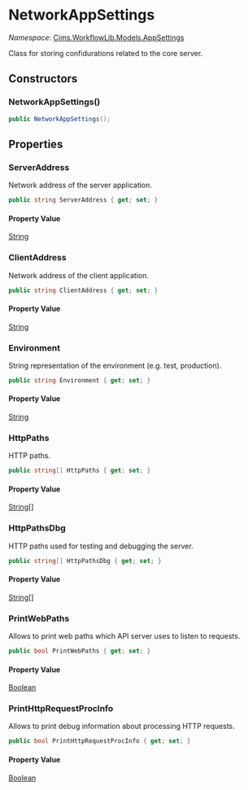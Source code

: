 # NetworkAppSettings

*Namespace*: [Cims.WorkflowLib.Models.AppSettings](Cims.WorkflowLib.Models.AppSettings.md)

Class for storing confidurations related to the core server.

## Constructors

### NetworkAppSettings()

```C#
public NetworkAppSettings();
```

## Properties

### ServerAddress

Network address of the server application.

```C#
public string ServerAddress { get; set; }
```

#### Property Value

[String](https://learn.microsoft.com/en-us/dotnet/api/system.string)

### ClientAddress

Network address of the client application.

```C#
public string ClientAddress { get; set; }
```

#### Property Value

[String](https://learn.microsoft.com/en-us/dotnet/api/system.string)

### Environment

String representation of the environment (e.g. test, production).

```C#
public string Environment { get; set; }
```

#### Property Value

[String](https://learn.microsoft.com/en-us/dotnet/api/system.string)

### HttpPaths

HTTP paths.

```C#
public string[] HttpPaths { get; set; }
```

#### Property Value

[String](https://learn.microsoft.com/en-us/dotnet/api/system.string)[]

### HttpPathsDbg

HTTP paths used for testing and debugging the server.

```C#
public string[] HttpPathsDbg { get; set; }
```

#### Property Value

[String](https://learn.microsoft.com/en-us/dotnet/api/system.string)[]

### PrintWebPaths

Allows to print web paths which API server uses to listen to requests.

```C#
public bool PrintWebPaths { get; set; }
```

#### Property Value

[Boolean](https://learn.microsoft.com/en-us/dotnet/api/system.boolean)

### PrintHttpRequestProcInfo

Allows to print debug information about processing HTTP requests.

```C#
public bool PrintHttpRequestProcInfo { get; set; }
```

#### Property Value

[Boolean](https://learn.microsoft.com/en-us/dotnet/api/system.boolean)

